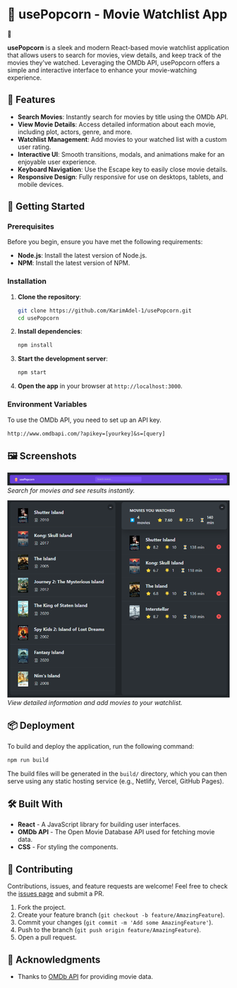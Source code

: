 
# 🎥 usePopcorn - Movie Watchlist App

🍿

**usePopcorn** is a sleek and modern React-based movie watchlist application that allows users to search for movies, view details, and keep track of the movies they've watched. Leveraging the OMDb API, usePopcorn offers a simple and interactive interface to enhance your movie-watching experience.

## 🌟 Features

- **Search Movies**: Instantly search for movies by title using the OMDb API.
- **View Movie Details**: Access detailed information about each movie, including plot, actors, genre, and more.
- **Watchlist Management**: Add movies to your watched list with a custom user rating.
- **Interactive UI**: Smooth transitions, modals, and animations make for an enjoyable user experience.
- **Keyboard Navigation**: Use the Escape key to easily close movie details.
- **Responsive Design**: Fully responsive for use on desktops, tablets, and mobile devices.


## 🚀 Getting Started

### Prerequisites

Before you begin, ensure you have met the following requirements:

- **Node.js**: Install the latest version of Node.js.
- **NPM**: Install the latest version of NPM.

### Installation

1. **Clone the repository**:

   ```bash
   git clone https://github.com/KarimAdel-1/usePopcorn.git
   cd usePopcorn
   ```

2. **Install dependencies**:

   ```bash
   npm install
   ```

3. **Start the development server**:

   ```bash
   npm start
   ```

4. **Open the app** in your browser at `http://localhost:3000`.

### Environment Variables

To use the OMDb API, you need to set up an API key.

```
http://www.omdbapi.com/?apikey=[yourkey]&s=[query]
```

## 🖼️ Screenshots

![Movie Search Screenshot](./images/image.png)
_Search for movies and see results instantly._

![Movie Details Screenshot](./images/image-2.png)
_View detailed information and add movies to your watchlist._

## 📦 Deployment

To build and deploy the application, run the following command:

```bash
npm run build
```

The build files will be generated in the `build/` directory, which you can then serve using any static hosting service (e.g., Netlify, Vercel, GitHub Pages).

## 🛠️ Built With

- **React** - A JavaScript library for building user interfaces.
- **OMDb API** - The Open Movie Database API used for fetching movie data.
- **CSS** - For styling the components.

## 🤝 Contributing

Contributions, issues, and feature requests are welcome! Feel free to check the [issues page](https://github.com/KarimAdel-1/usePopcorn/issues) and submit a PR.

1. Fork the project.
2. Create your feature branch (`git checkout -b feature/AmazingFeature`).
3. Commit your changes (`git commit -m 'Add some AmazingFeature'`).
4. Push to the branch (`git push origin feature/AmazingFeature`).
5. Open a pull request.

## 💬 Acknowledgments

- Thanks to [OMDb API](http://www.omdbapi.com/) for providing movie data.
